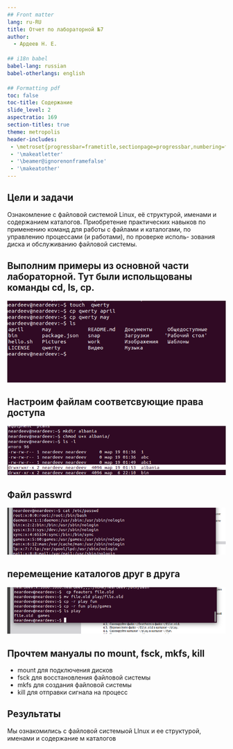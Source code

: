 ```yaml
---
## Front matter
lang: ru-RU
title: Отчет по лабораторной №7
author:
  - Ардеев Н. Е.

## i18n babel
babel-lang: russian
babel-otherlangs: english

## Formatting pdf
toc: false
toc-title: Содержание
slide_level: 2
aspectratio: 169
section-titles: true
theme: metropolis
header-includes:
 - \metroset{progressbar=frametitle,sectionpage=progressbar,numbering=fraction}
 - '\makeatletter'
 - '\beamer@ignorenonframefalse'
 - '\makeatother'
---
```




## Цели и задачи

Ознакомление с файловой системой Linux, её структурой, именами и содержанием
каталогов. Приобретение практических навыков по применению команд для работы
с файлами и каталогами, по управлению процессами (и работами), по проверке исполь-
зования диска и обслуживанию файловой системы.


## Выполним примеры из основной части лабораторной. Тут были испольщованы команды cd, ls, cp.

![команды cd, ls, cp](image/1.png)

## Настроим файлам соответсвующие права доступа

![chmod2](image/13.png)

## Файл passwrd

![passwrd](image/16.png)


## перемещение каталогов друг в друга

![перемещение каталогов](image/17.png)

## Прочтем мануалы по mount, fsck, mkfs, kill

- mount для подключения дисков
- fsck для восстановления файловой системы
- mkfs для создания файловой системы
- kill для отправки сигнала на процесс



## Результаты

Мы ознакомились с файловой системыой LInux и ее структурой, именами и содержание м каталогов
